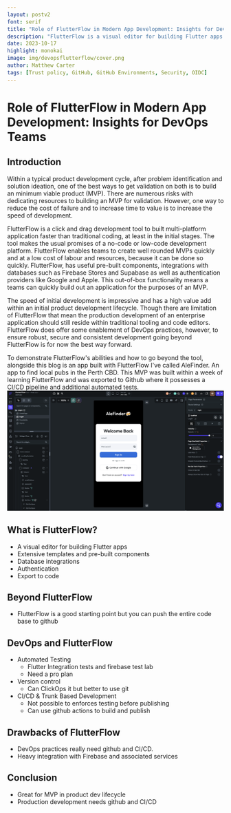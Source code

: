 ```yaml
---
layout: postv2
font: serif
title: "Role of FlutterFlow in Modern App Development: Insights for DevOps Teams"
description: "FlutterFlow is a visual editor for building Flutter apps. It is a good starting point to move github and use DevOps practices to build out a full app"
date: 2023-10-17
highlight: monokai
image: img/devopsflutterflow/cover.png
author: Matthew Carter
tags: [Trust policy, GitHub, GitHub Environments, Security, OIDC]
---
```


# Role of FlutterFlow in Modern App Development: Insights for DevOps Teams

## Introduction

Within a typical product development cycle, after problem identification and solution ideation, one of the best ways to get validation on both is to build an minimum viable product (MVP). There are numerous risks with dedicating resources to building an MVP for validation. However, one way to reduce the cost of failure and to increase time to value is to increase the speed of development.

FlutterFlow is a click and drag development tool to built multi-platform application faster than traditional coding, at least in the initial stages. The tool makes the usual promises of a no-code or low-code development platform. FlutterFlow enables teams to create well rounded MVPs quickly and at a low cost of labour and resources, because it can be done so quickly. FlutterFlow, has useful pre-built components, integrations with databases such as Firebase Stores and Supabase as well as authentication providers like Google and Apple. This out-of-box functionality means a teams can quickly build out an application for the purposes of an MVP.

The speed of initial development is impressive and has a high value add within an initial product development lifecycle. Though there are limitation of FlutterFlow that mean the production development of an enterprise application should still reside within traditional tooling and code editors. FlutterFlow does offer some enablement of DevOps practices, however, to ensure robust, secure and consistent development going beyond FlutterFlow is for now the best way forward.

To demonstrate FlutterFlow's abilities and how to go beyond the tool, alongside this blog is an app built with FlutterFlow I've called AleFinder. An app to find local pubs in the Perth CBD. This MVP was built within a week of learning FlutterFlow and was exported to Github where it possesses a CI/CD pipeline and additional automated tests.
<br>
![what_is_flutterflow](/img/devopsflutterflow/what_is_flutterflow_1.png)

## What is FlutterFlow?

- A visual editor for building Flutter apps
- Extensive templates and pre-built components
- Database integrations
- Authentication
- Export to code

## Beyond FlutterFlow

- FlutterFlow is a good starting point but you can push the entire code base to github

## DevOps and FlutterFlow

- Automated Testing
  - Flutter Integration tests and firebase test lab
  - Need a pro plan
- Version control
  - Can ClickOps it but better to use git
- CI/CD & Trunk Based Development
  - Not possible to enforces testing before publishing
  - Can use github actions to build and publish

## Drawbacks of FlutterFlow

- DevOps practices really need github and CI/CD.
- Heavy integration with Firebase and associated services

## Conclusion

- Great for MVP in product dev lifecycle
- Production development needs github and CI/CD
